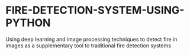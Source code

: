 # FIRE-DETECTION-SYSTEM-USING-PYTHON
Using deep learning and image processing techniques to detect fire in images as a supplementary tool to traditional fire detection systems
